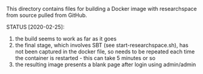 This directory contains files for building a Docker image with researchspace from source pulled from GitHub.

STATUS [2020-02-25]:

1. the build seems to work as far as it goes
2. the final stage, which involves SBT (see start-researchspace.sh), has not been captured in the docker file, so needs to be repeated each time the container is restarted - this can take 5 minutes or so
3. the resulting image presents a blank page after login using admin/admin

